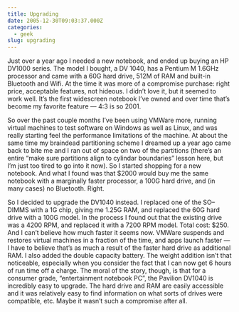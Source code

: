 ```yaml
---
title: Upgrading
date: 2005-12-30T09:03:37.000Z
categories:
  - geek
slug: upgrading
---
```

Just over a year ago I needed a new notebook, and ended up buying an <span class="caps">HP</span> <span class="caps">DV1000</span> series. The model I bought, a <span class="caps">DV</span> 1040, has a Pentium M 1.6GHz processor and came with a 60G hard drive, 512M of <span class="caps">RAM</span> and built-in Bluetooth and Wifi. At the time it was more of a compromise purchase: right price, acceptable features, not hideous. I didn’t love it, but it seemed to work well. It’s the first widescreen notebook I’ve owned and over time that’s become my favorite feature — 4:3 is so 2001.

So over the past couple months I’ve been using VMWare more, running virtual machines to test software on Windows as well as Linux, and was really starting feel the performance limitations of the machine. At about the same time my braindead partitioning scheme I dreamed up a year ago came back to bite me and I ran out of space on two of the partitions (there’s an entire “make sure partitions align to cylindar boundaries” lesson here, but I’m just too tired to go into it now). So I started shopping for a new notebook. And what I found was that $2000 would buy me the same notebook with a marginally faster processor, a 100G hard drive, and (in many cases) no Bluetooth. Right.

So I decided to upgrade the <span class="caps">DV1040</span> instead. I replaced one of the <span class="caps">SO</span>&#8211;<span class="caps">DIMMS</span> with a 1G chip, giving me 1.25G <span class="caps">RAM</span>, and replaced the 60G hard drive with a 100G model. In the process I found out that the existing drive was a 4200 <span class="caps">RPM</span>, and replaced it with a 7200 <span class="caps">RPM</span> model. Total cost: $250. And I can’t believe how much faster it seems now. VMWare suspends and restores virtual machines in a fraction of the time, and apps launch faster — I have to believe that’s as much a result of the faster hard drive as additional <span class="caps">RAM</span>. I also added the double capacity battery. The weight addition isn’t that noticeable, especially when you consider the fact that I can now get 6 hours of run time off a charge. The moral of the story, though, is that for a consumer grade, “entertainment notebook <span class="caps">PC</span>”, the Pavilion <span class="caps">DV1040</span> is incredibly easy to upgrade. The hard drive and <span class="caps">RAM</span> are easily accessible and it was relatively easy to find information on what sorts of drives were compatible, etc. Maybe it wasn’t such a compromise after all.


